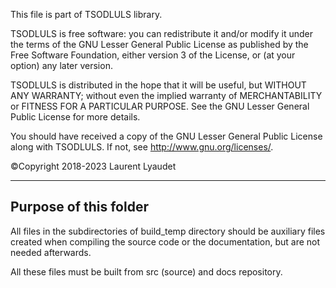 This file is part of TSODLULS library.

TSODLULS is free software: you can redistribute it and/or modify
it under the terms of the GNU Lesser General Public License as published by
the Free Software Foundation, either version 3 of the License, or
(at your option) any later version.

TSODLULS is distributed in the hope that it will be useful,
but WITHOUT ANY WARRANTY; without even the implied warranty of
MERCHANTABILITY or FITNESS FOR A PARTICULAR PURPOSE.  See the
GNU Lesser General Public License for more details.

You should have received a copy of the GNU Lesser General Public License
along with TSODLULS.  If not, see <http://www.gnu.org/licenses/>.

©Copyright 2018-2023 Laurent Lyaudet

---------------------------------------------------------------------------
Purpose of this folder
---------------------------------------------------------------------------

All files in the subdirectories of build_temp directory should be
auxiliary files created when compiling the source code or the documentation,
but are not needed afterwards.

All these files must be built from src (source) and docs repository.

